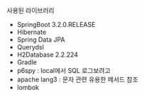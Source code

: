사용된 라이브러리
- SpringBoot 3.2.0.RELEASE
- Hibernate
- Spring Data JPA
- Querydsl
- H2Database 2.2.224
- Gradle
- p6spy : local에서 SQL 로그보려고
- apache lang3 : 문자 관련 유용한 메서드 참조
- lombok
